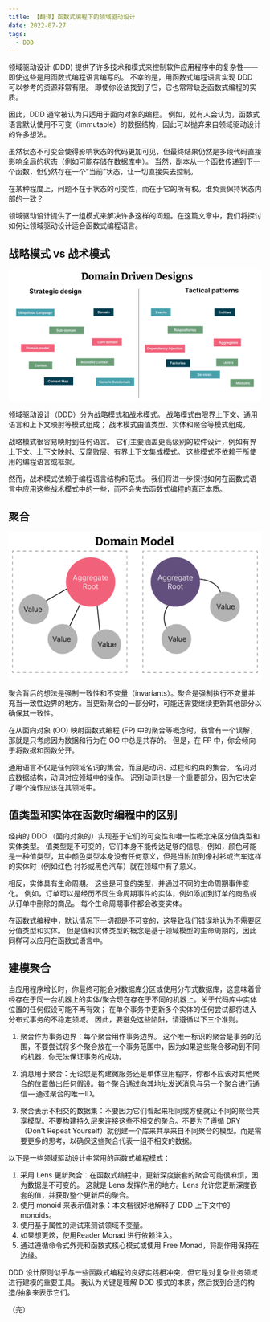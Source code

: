 ```yaml
---
title: 【翻译】函数式编程下的领域驱动设计
date: 2022-07-27
tags:
  - DDD
---
```


领域驱动设计 (DDD) 提供了许多技术和模式来控制软件应用程序中的复杂性——即使这些是用函数式编程语言编写的。 不幸的是，用函数式编程语言实现 DDD 可以参考的资源非常有限。 即使你设法找到了它，它也常常缺乏函数式编程的实质。

因此，DDD 通常被认为只适用于面向对象的编程。 例如，就有人会认为，函数式语言默认使用不可变（immutable）的数据结构，因此可以抛弃来自领域驱动设计的许多想法。

虽然状态不可变会使得影响状态的代码更加可见，但最终结果仍然是多段代码直接影响全局的状态（例如可能存储在数据库中）。 当然，副本从一个函数传递到下一个函数，但仍然存在一个“当前”状态，让一切直接失去控制。

在某种程度上，问题不在于状态的可变性，而在于它的所有权。谁负责保持状态内部的一致？

领域驱动设计提供了一组模式来解决许多这样的问题。在这篇文章中，我们将探讨如何让领域驱动设计适合函数式编程语言。

## 战略模式 vs 战术模式

![](blg_inline_domain_driven-01.png)

领域驱动设计（DDD）分为战略模式和战术模式。 战略模式由限界上下文、通用语言和上下文映射等模式组成； 战术模式由值类型、实体和聚合等模式组成。

战略模式很容易映射到任何语言。 它们主要涵盖更高级别的软件设计，例如有界上下文、上下文映射、反腐败层、有界上下文集成模式。 这些模式不依赖于所使用的编程语言或框架。

然而，战术模式依赖于编程语言结构和范式。 我们将进一步探讨如何在函数式语言中应用这些战术模式中的一些，而不会失去函数式编程的真正本质。

## 聚合

![](blg_inline_domain_driven-02.png)

聚合背后的想法是强制一致性和不变量（invariants）。聚合是强制执行不变量并充当一致性边界的地方。当更新聚合的一部分时，可能还需要继续更新其他部分以确保其一致性。

在从面向对象 (OO) 映射函数式编程 (FP) 中的聚合等概念时，我曾有一个误解，那就是只考虑因为数据和行为在 OO 中总是共存的。 但是，在 FP 中，你会倾向于将数据和函数分开。

通用语言不仅是任何领域名词的集合，而且是动词、过程和约束的集合。 名词对应数据结构，动词对应领域中的操作。 识别动词也是一个重要部分，因为它决定了哪个操作应该在其领域中。

## 值类型和实体在函数时编程中的区别

经典的 DDD （面向对象的）实现基于它们的可变性和唯一性概念来区分值类型和实体类型。 值类型是不可变的，它们本身不能传达足够的信息，例如，颜色可能是一种值类型，其中颜色类型本身没有任何意义，但是当附加到像衬衫或汽车这样的实体时（例如红色 衬衫或黑色汽车）就在领域中有了意义。

相反，实体具有生命周期。 这些是可变的类型，并通过不同的生命周期事件变化。 例如，订单可以是经历不同生命周期事件的实体，例如添加到订单的商品或从订单中删除的商品。 每个生命周期事件都会改变实体。

在函数式编程中，默认情况下一切都是不可变的，这导致我们错误地认为不需要区分值类型和实体。 但是值和实体类型的概念是基于领域模型的生命周期的，因此同样可以应用在函数式语言中。

## 建模聚合

当应用程序增长时，你最终可能会对数据库分区或使用分布式数据库，这意味着曾经存在于同一台机器上的实体/聚合现在存在于不同的机器上。关于代码库中实体位置的任何假设可能不再有效； 在单个事务中更新多个实体的任何尝试都将进入分布式事务的不稳定领域。 因此，要避免这些陷阱，请遵循以下三个准则。

1. 聚合作为事务边界：每个聚合用作事务边界。 这个唯一标识的聚合是事务的范围，不要尝试将多个聚合放在一个事务范围中，因为如果这些聚合移动到不同的机器，你无法保证事务的成功。

2. 消息用于聚合：无论您是构建微服务还是单体应用程序，你都不应该对其他聚合的位置做出任何假设。每个聚合通过向其地址发送消息与另一个聚合进行通信 — 通过聚合的唯一ID。

3. 聚合表示不相交的数据集：不要因为它们看起来相同或方便就让不同的聚合共享模型。不要构建持久层来连接这些不相交的聚合。不要为了遵循 DRY（Don't Repeat Yourself）就创建一个库来共享来自不同聚合的模型。而是需要更多的思考，以确保这些聚合代表一组不相交的数据。

以下是一些领域驱动设计中常用的函数式编程模式：

1. 采用 Lens 更新聚合：在函数式编程中，更新深度嵌套的聚合可能很麻烦，因为数据是不可变的。 这就是 Lens 发挥作用的地方。Lens 允许您更新深度嵌套的值，并获取整个更新后的聚合。
2. 使用 monoid 来表示值对象：本文档很好地解释了 DDD 上下文中的 monoids。
3. 使用基于属性的测试来测试领域不变量。
4. 如果想更炫，使用Reader Monad 进行依赖注入。
5. 通过遵循命令式外壳和函数式核心模式或使用 Free Monad，将副作用保持在边缘。

DDD 设计原则似乎与一些函数式编程的良好实践相冲突，但它是对复杂业务领域进行建模的重要工具。 我认为关键是理解 DDD 模式的本质，然后找到合适的构造/抽象来表示它们。

（完）
